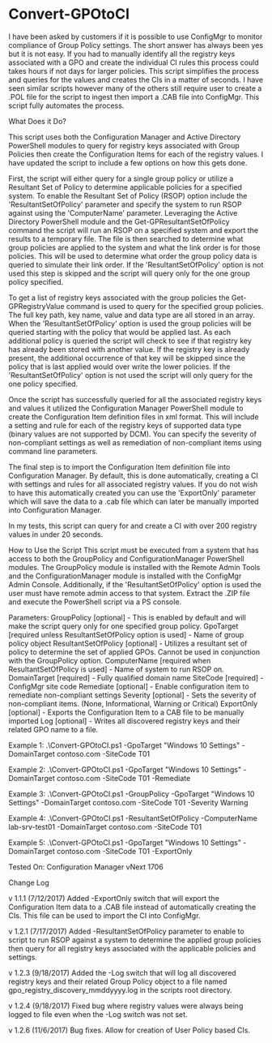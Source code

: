 # Convert-GPOtoCI
I have been asked by customers if it is possible to use ConfigMgr to monitor compliance of Group Policy settings.  The short answer has always been yes but it is not easy.  If you had to manually identify all the registry keys associated with a GPO and create the individual CI rules this process could takes hours if not days for larger policies.  This script simplifies the process and queries for the values and creates the CIs in a matter of seconds.  I have seen similar scripts however many of the others still require user to create a .POL file for the script to ingest then import a .CAB file into ConfigMgr.  This script fully automates the process.

What Does it Do?

This script uses both the Configuration Manager and Active Directory PowerShell modules to query for registry keys associated with Group Policies then create the Configuration Items for each of the registry values.  I have updated the script to include a few options on how this gets done.

First, the script will either query for a single group policy or utilize a Resultant Set of Policy to determine applicable policies for a specified system.  To enable the Resultant Set of Policy (RSOP) option include the 'ResultantSetOfPolicy' parameter and specify the system to run RSOP against using the 'ComputerName' parameter.  Leveraging the Active Directory PowerShell module and the Get-GPResultantSetOfPolicy command the script will run an RSOP on a specified system and export the results to a temporary file.  The file is then searched to determine what group policies are applied to the system and what the link order is for those policies.  This will be used to determine what order the group policy data is queried to simulate their link order.  If the 'ResultantSetOfPolicy' option is not used this step is skipped and the script will query only for the one group policy specified.

To get a list of registry keys associated with the group policies the Get-GPRegistryValue command is used to query for the specified group policies.  The full key path, key name, value and data type are all stored in an array.  When the 'ResultantSetOfPolicy' option is used the group policies will be queried starting with the policy that would be applied last.  As each additional policy is queried the script will check to see if that registry key has already been stored with another value.  If the registry key is already present, the additional occurrence of that key will be skipped since the policy that is last applied would over write the lower policies.  If the 'ResultantSetOfPolicy' option is not used the script will only query for the one policy specified.

Once the script has successfully queried for all the associated registry keys and values it utilized the Configuration Manager PowerShell module to create the Configuration Item definition files in xml format.  This will include a setting and rule for each of the registry keys of supported data type (binary values are not supported by DCM).  You can specify the severity of non-compliant settings as well as remediation of non-compliant items using command line parameters.

The final step is to import the Configuration Item definition file into Configuration Manager.  By default, this is done automatically, creating a CI with settings and rules for all associated registry values.  If you do not wish to have this automatically created you can use the 'ExportOnly' parameter which will save the data to a .cab file which can later be manually imported into Configuration Manager.

In my tests, this script can query for and create a CI with over 200 registry values in under 20 seconds.

How to Use the Script
This script must be executed from a system that has access to both the GroupPolicy and ConfigurationManager PowerShell modules.  The GroupPolicy module is installed with the Remote Admin Tools and the ConfigurationManager module is installed with the ConfigMgr Admin Console.  Additionally, if the 'ResultantSetOfPolicy' option is used the user must have remote admin access to that system.  Extract the .ZIP file and execute the PowerShell script via a PS console.

Parameters:
GroupPolicy [optional] - This is enabled by default and will make the script query only for one specified group policy.
GpoTarget [required unless ResultantSetOfPolicy option is used] - Name of group policy object
ResultantSetOfPolicy [optional] - Utilizes a resultant set of policy to determine the set of applied GPOs.  Cannot be used in conjunction with the GroupPolicy option.
ComputerName [required when ResultantSetOfPolicy is used] - Name of system to run RSOP on.
DomainTarget [required] - Fully qualified domain name
SiteCode [required] - ConfigMgr site code
Remediate [optional] - Enable configuration item to remediate non-compliant settings
Severity [optional] - Sets the severity of non-compliant items.  (None, Informational, Warning or Critical)
ExportOnly [optional] - Exports the Configuration Item to a CAB file to be manually imported
Log [optional] - Writes all discovered registry keys and their related GPO name to a file.


Example 1:
.\Convert-GPOtoCI.ps1 -GpoTarget "Windows 10 Settings" -DomainTarget contoso.com -SiteCode T01

Example 2:
.\Convert-GPOtoCI.ps1 -GpoTarget "Windows 10 Settings" -DomainTarget contoso.com -SiteCode T01 -Remediate

Example 3:
.\Convert-GPOtoCI.ps1 -GroupPolicy -GpoTarget "Windows 10 Settings" -DomainTarget contoso.com -SiteCode T01 -Severity Warning

Example 4:
.\Convert-GPOtoCI.ps1 -ResultantSetOfPolicy -ComputerName lab-srv-test01 -DomainTarget contoso.com -SiteCode T01

Example 5:
.\Convert-GPOtoCI.ps1 -GpoTarget "Windows 10 Settings" -DomainTarget contoso.com -SiteCode T01 -ExportOnly

Tested On:
Configuration Manager vNext 1706

Change Log

v 1.1.1 (7/12/2017)
Added -ExportOnly switch that will export the Configuration Item data to a .CAB file instead of automatically creating the CIs.  This file can be used to import the CI into ConfigMgr.

v 1.2.1 (7/17/2017)
Added -ResultantSetOfPolicy parameter to enable to script to run RSOP against a system to determine the applied group policies then query for all registry keys associated with the applicable policies and settings.

v 1.2.3 (9/18/2017)
Added the -Log switch that will log all discovered registry keys and their related Group Policy object to a file named gpo_registry_discovery_mmddyyyy.log in the scripts root directory.

v 1.2.4 (9/18/2017)
Fixed bug where registry values were always being logged to file even when the -Log switch was not set.

v 1.2.6 (11/6/2017)
Bug fixes.
Allow for creation of User Policy based CIs. 
